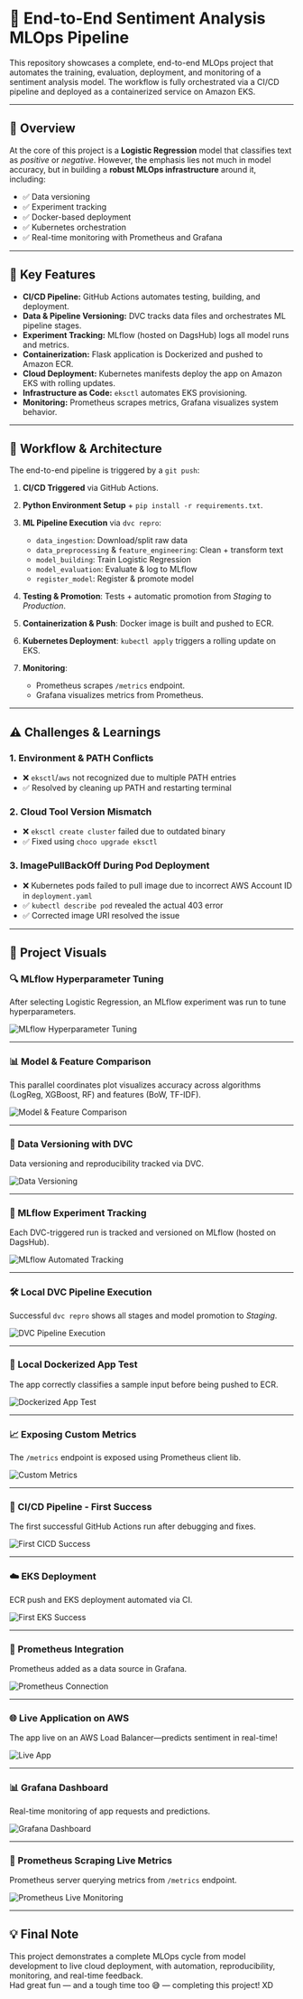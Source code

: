 # 🚀 End-to-End Sentiment Analysis MLOps Pipeline

This repository showcases a complete, end-to-end MLOps project that automates the training, evaluation, deployment, and monitoring of a sentiment analysis model. The workflow is fully orchestrated via a CI/CD pipeline and deployed as a containerized service on Amazon EKS.

---

## 📌 Overview

At the core of this project is a **Logistic Regression** model that classifies text as *positive* or *negative*. However, the emphasis lies not much in model accuracy, but in building a **robust MLOps infrastructure** around it, including:

- ✅ Data versioning  
- ✅ Experiment tracking  
- ✅ Docker-based deployment  
- ✅ Kubernetes orchestration  
- ✅ Real-time monitoring with Prometheus and Grafana  

---

## 🔧 Key Features

- **CI/CD Pipeline:** GitHub Actions automates testing, building, and deployment.
- **Data & Pipeline Versioning:** DVC tracks data files and orchestrates ML pipeline stages.
- **Experiment Tracking:** MLflow (hosted on DagsHub) logs all model runs and metrics.
- **Containerization:** Flask application is Dockerized and pushed to Amazon ECR.
- **Cloud Deployment:** Kubernetes manifests deploy the app on Amazon EKS with rolling updates.
- **Infrastructure as Code:** `eksctl` automates EKS provisioning.
- **Monitoring:** Prometheus scrapes metrics, Grafana visualizes system behavior.

---

## 🔁 Workflow & Architecture

The end-to-end pipeline is triggered by a `git push`:

1. **CI/CD Triggered** via GitHub Actions.
2. **Python Environment Setup** + `pip install -r requirements.txt`.
3. **ML Pipeline Execution** via `dvc repro`:
   - `data_ingestion`: Download/split raw data
   - `data_preprocessing` & `feature_engineering`: Clean + transform text
   - `model_building`: Train Logistic Regression
   - `model_evaluation`: Evaluate & log to MLflow
   - `register_model`: Register & promote model

4. **Testing & Promotion**: Tests + automatic promotion from *Staging* to *Production*.
5. **Containerization & Push**: Docker image is built and pushed to ECR.
6. **Kubernetes Deployment**: `kubectl apply` triggers a rolling update on EKS.
7. **Monitoring**:
   - Prometheus scrapes `/metrics` endpoint.
   - Grafana visualizes metrics from Prometheus.

---

## ⚠️ Challenges & Learnings

### 1. Environment & PATH Conflicts
- ❌ `eksctl`/`aws` not recognized due to multiple PATH entries
- ✅ Resolved by cleaning up PATH and restarting terminal

### 2. Cloud Tool Version Mismatch
- ❌ `eksctl create cluster` failed due to outdated binary
- ✅ Fixed using `choco upgrade eksctl`

### 3. ImagePullBackOff During Pod Deployment
- ❌ Kubernetes pods failed to pull image due to incorrect AWS Account ID in `deployment.yaml`
- ✅ `kubectl describe pod` revealed the actual 403 error
- ✅ Corrected image URI resolved the issue

---

## 📸 Project Visuals

### 🔍 MLflow Hyperparameter Tuning
After selecting Logistic Regression, an MLflow experiment was run to tune hyperparameters.

![MLflow Hyperparameter Tuning](screenshots/MLflow%20Hyperparameter%20Tuning%20for%20Logistic%20Regression.png)

---

### 📊 Model & Feature Comparison
This parallel coordinates plot visualizes accuracy across algorithms (LogReg, XGBoost, RF) and features (BoW, TF-IDF).

![Model & Feature Comparison](screenshots/MLflow%20Model%20%26%20Feature%20Comparison.PNG)

---

### 📁 Data Versioning with DVC
Data versioning and reproducibility tracked via DVC.

![Data Versioning](screenshots/Data%20Versioning.png)

---

### 🔁 MLflow Experiment Tracking
Each DVC-triggered run is tracked and versioned on MLflow (hosted on DagsHub).

![MLflow Automated Tracking](screenshots/MLflow%20Automated%20Experiment%20Tracking.png)

---

### 🛠️ Local DVC Pipeline Execution
Successful `dvc repro` shows all stages and model promotion to *Staging*.

![DVC Pipeline Execution](screenshots/Local%20DVC%20Pipeline%20Execution%20and%20Model%20Registration.png)

---

### 🧪 Local Dockerized App Test
The app correctly classifies a sample input before being pushed to ECR.

![Dockerized App Test](screenshots/Local%20Test%20of%20the%20Dockerized%20Application.png)

---

### 📈 Exposing Custom Metrics
The `/metrics` endpoint is exposed using Prometheus client lib.

![Custom Metrics](screenshots/Exposing%20Custom%20Application%20Metrics.png)

---

### 🔁 CI/CD Pipeline - First Success
The first successful GitHub Actions run after debugging and fixes.

![First CICD Success](screenshots/First%20CICD%20success.png)

---

### ☁️ EKS Deployment
ECR push and EKS deployment automated via CI.

![First EKS Success](screenshots/First%20EKS%20success.png)

---

### 📡 Prometheus Integration
Prometheus added as a data source in Grafana.

![Prometheus Connection](screenshots/Connecting%20to%20the%20Prometheus%20Data%20Source.png)

---

### 🌐 Live Application on AWS
The app live on an AWS Load Balancer—predicts sentiment in real-time!

![Live App](screenshots/Live%20Application%20on%20AWS%20EKS.png)

---

### 📊 Grafana Dashboard
Real-time monitoring of app requests and predictions.

![Grafana Dashboard](screenshots/Grafana%20Dashboards.png)

---

### 📡 Prometheus Scraping Live Metrics
Prometheus server querying metrics from `/metrics` endpoint.

![Prometheus Live Monitoring](screenshots/Prometheus%20Monitoring%20Live%20Application%20Metrics.png)

---

## 💡 Final Note

This project demonstrates a complete MLOps cycle from model development to live cloud deployment, with automation, reproducibility, monitoring, and real-time feedback.  
Had great fun — and a tough time too 😅 — completing this project! XD

